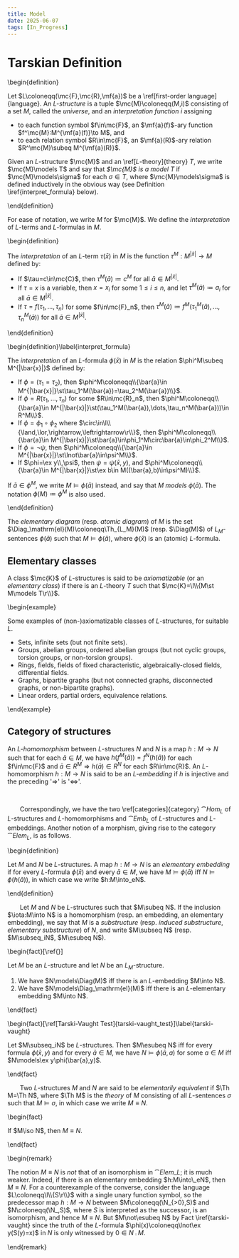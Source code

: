 ```yaml
---
title: Model
date: 2025-06-07
tags: [In_Progress]
---
```


# Tarskian Definition

\begin{definition}

Let $L\coloneqq(\mc{F},\mc{R},\mf{a})$ be a \ref[first-order language]{language}. An _$L$-structure_ is a tuple $\mc{M}\coloneqq(M,i)$ consisting of a set $M$, called the _universe_, and an _interpretation function_ $i$ assigning
* to each function symbol $f\in\mc{F}$, an $\mf{a}(f)$-ary function $f^\mc{M}:M^{\mf{a}(f)}\to M$, and
* to each relation symbol $R\in\mc{F}$, an $\mf{a}(R)$-ary relation $R^\mc{M}\subeq M^{\mf{a}(R)}$.

Given an $L$-structure $\mc{M}$ and an \ref[$L$-theory]{theory} $T$, we write $\mc{M}\models T$ and say that _$\mc{M}$ is a model $T$_ if $\mc{M}\models\sigma$ for each $\sigma\in T$, where $\mc{M}\models\sigma$ is defined inductively in the obvious way (see Definition \iref{interpret_formula} below).

\end{definition}

For ease of notation, we write $M$ for $\mc{M}$. We define the _interpretation_ of $L$-terms and $L$-formulas in $M$.

\begin{definition}

The _interpretation_ of an $L$-term $\tau(\bar{x})$ in $M$ is the function $\tau^M:M^{|\bar{x}|}\to M$ defined by:
* If $\tau=c\in\mc{C}$, then $\tau^M(\bar{a})\coloneqq c^M$ for all $\bar{a}\in M^{|\bar{x}|}$.
* If $\tau=x$ is a variable, then $x=x_i$ for some $1\leq i\leq n$, and let $\tau^M(\bar{a})\coloneqq a_i$ for all $\bar{a}\in M^{|\bar{x}|}$.
* If $\tau=f(\tau_1,\dots,\tau_n)$ for some $f\in\mc{F}_n$, then $\tau^M(\bar{a})\coloneqq f^M(\tau_1^M(\bar{a}),\dots,\tau_n^M(\bar{a}))$ for all $\bar{a}\in M^{|\bar{x}|}$.

\end{definition}

\begin{definition}\label{interpret_formula}

The _interpretation_ of an $L$-formula $\phi(\bar{x})$ in $M$ is the relation $\phi^M\subeq M^{|\bar{x}|}$ defined by:
* If $\phi=(\tau_1=\tau_2)$, then $\phi^M\coloneqq\\{\bar{a}\in M^{|\bar{x}|}\st\tau_1^M(\bar{a})=\tau_2^M(\bar{a})\\}$.
* If $\phi=R(\tau_1,\dots,\tau_n)$ for some $R\in\mc{R}_n$, then $\phi^M\coloneqq\\{\bar{a}\in M^{|\bar{x}|}\st(\tau_1^M(\bar{a}),\dots,\tau_n^M(\bar{a}))\in R^M\\}$.
* If $\phi=\phi_1\circ\phi_2$ where $\circ\in\l\\{\land,\lor,\rightarrow,\leftrightarrow\r\\}$, then $\phi^M\coloneqq\\{\bar{a}\in M^{|\bar{x}|}\st\bar{a}\in\phi_1^M\circ\bar{a}\in\phi_2^M\\}$.
* If $\phi=\lnot\psi$, then $\phi^M\coloneqq\\{\bar{a}\in M^{|\bar{x}|}\st\lnot\bar{a}\in\psi^M\\}$.
* If $\phi=\ex y\\,\psi$, then $\psi=\psi(\bar{x},y)$, and $\phi^M\coloneqq\\{\bar{a}\in M^{|\bar{x}|}\st\ex b\in M((\bar{a},b)\in\psi^M)\\}$.

If $\bar{a}\in\phi^M$, we write $M\models\phi(\bar{a})$ instead, and say that $M$ _models_ $\phi(\bar{a})$. The notation $\phi(M)\coloneqq\phi^M$ is also used.

\end{definition}

The _elementary diagram_ (resp. _atomic diagram_) of $M$ is the set $\Diag_\mathrm{el}(M)\coloneqq\Th_{L_M}(M)$ (resp. $\Diag(M)$) of $L_M$-sentences $\phi(\bar{a})$ such that $M\models\phi(\bar{a})$, where $\phi(\bar{x})$ is an (atomic) $L$-formula.

## Elementary classes

A class $\mc{K}$ of $L$-structures is said to be _axiomatizable_ (or an _elementary class_) if there is an $L$-theory $T$ such that $\mc{K}=\l\\{M\st M\models T\r\\}$.

\begin{example}

Some examples of (non-)axiomatizable classes of $L$-structures, for suitable $L$.
* Sets, infinite sets (but not finite sets).
* Groups, abelian groups, ordered abelian groups (but not cyclic groups, torsion groups, or non-torsion groups).
* Rings, fields, fields of fixed characteristic, algebraically-closed fields, differential fields.
* Graphs, bipartite graphs (but not connected graphs, disconnected graphs, or non-bipartite graphs).
* Linear orders, partial orders, equivalence relations.

\end{example}

## Category of structures

An _$L$-homomorphism_ between $L$-structures $N$ and $N$ is a map $h:M\to N$ such that for each $\bar{a}\in M$, we have $h(f^M(\bar{a}))=f^N(h(\bar{a}))$ for each $f\in\mc{F}$ and $\bar{a}\in R^M\Rightarrow h(\bar{a})\in R^N$ for each $R\in\mc{R}$. An $L$-homomorphism $h:M\to N$ is said to be an _$L$-embedding_ if $h$ is injective and the preceding '$\Rightarrow$' is '$\Leftrightarrow$'.

<br>

&emsp;&emsp;Correspondingly, we have the two \ref[categories]{category} $\cat{Hom}_L$ of $L$-structures and $L$-homomorphisms and $\cat{Emb}_L$ of $L$-structures and $L$-embeddings. Another notion of a morphism, giving rise to the category $\cat{Elem}_L$, is as follows.

\begin{definition}

Let $M$ and $N$ be $L$-structures. A map $h:M\to N$ is an _elementary embedding_ if for every $L$-formula $\phi(\bar{x})$ and every $\bar{a}\in M$, we have $M\models\phi(\bar{a})$ iff $N\models\phi(h(\bar{a}))$, in which case we write $h:M\into_eN$.

\end{definition}

&emsp;&emsp;Let $M$ and $N$ be $L$-structures such that $M\subeq N$. If the inclusion $\iota:M\into N$ is a homomorphism (resp. an embedding, an elementary embedding), we say that $M$ is a _substructure_ (resp. _induced substructure_, _elementary substructure_) of $N$, and write $M\subseq N$ (resp. $M\subseq_iN$, $M\esubeq N$).

\begin{fact}[\ref{}]

Let $M$ be an $L$-structure and let $N$ be an $L_M$-structure.
1. We have $N\models\Diag(M)$ iff there is an $L$-embedding $M\into N$.
1. We have $N\models\Diag_\mathrm{el}(M)$ iff there is an $L$-elementary embedding $M\into N$.

\end{fact}

\begin{fact}[\ref[Tarski-Vaught Test]{tarski-vaught_test}]\label{tarski-vaught}

Let $M\subseq_iN$ be $L$-structures. Then $M\esubeq N$ iff for every formula $\phi(\bar{x},y)$ and for every $\bar{a}\in M$, we have $N\models\phi(\bar{a},a)$ for some $a\in M$ iff $N\models\ex y\phi(\bar{a},y)$.

\end{fact}

&emsp;&emsp;Two $L$-structures $M$ and $N$ are said to be _elementarily equivalent_ if $\Th M=\Th N$, where $\Th M$ is the _theory_ of $M$ consisting of all $L$-sentences $\sigma$ such that $M\models\sigma$, in which case we write $M\equiv N$.

\begin{fact}

If $M\iso N$, then $M\equiv N$.

\end{fact}

\begin{remark}

The notion $M\equiv N$ is _not_ that of an isomorphism in $\cat{Elem}\_L$; it is much weaker. Indeed, if there is an elementary embedding $h:M\into\_eN$, then $M\equiv N$. For a counterexample of the converse, consider the language $L\coloneqq\l\\{S\r\\}$ with a single unary function symbol, so the predecessor map $h:M\to N$ between $M\coloneqq(\N_{>0},S)$ and $N\coloneqq(\N_,S)$, where $S$ is interpreted as the successor, is an isomorphism, and hence $M\equiv N$. But $M\not\esubeq N$ by Fact \iref{tarski-vaught} since the truth of the $L$-formula $\phi(x)\coloneqq\lnot\ex y(S(y)=x)$ in $N$ is only witnessed by $0\in N\comp M$.

\end{remark}

